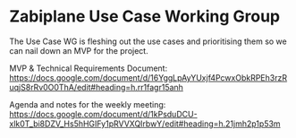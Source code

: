 # Zabiplane Use Case Working Group

The Use Case WG is fleshing out the use cases and prioritising them so we can nail down an MVP for the project.

MVP & Technical Requirements Document: https://docs.google.com/document/d/16YggLpAyYUxjf4PcwxObkRPEh3rzRuqjS8rRv0O0ThA/edit#heading=h.rr1fagr15anh 

Agenda and notes for the weekly meeting: https://docs.google.com/document/d/1kPsduDCU-xlk0T_bi8DZV_Hs5hHGIFy1pRVVXQIrbwY/edit#heading=h.21jmh2p1p53m 

